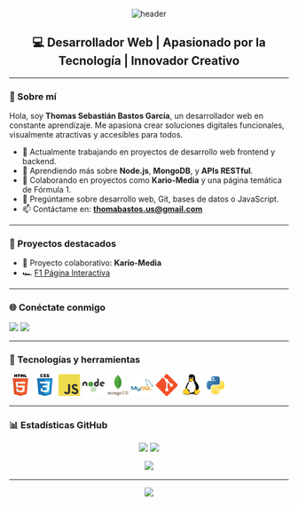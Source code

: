 
<p align="center">
  <img src="https://capsule-render.vercel.app/api?type=waving&color=0e75b6&height=200&section=header&text=Thomas%20Sebastián%20Bastos%20García&fontSize=35&fontColor=ffffff&animation=fadeIn" alt="header" />
</p>

<h2 align="center">💻 Desarrollador Web | Apasionado por la Tecnología | Innovador Creativo</h2>

---

### 👋 Sobre mí

Hola, soy **Thomas Sebastián Bastos García**, un desarrollador web en constante aprendizaje. Me apasiona crear soluciones digitales funcionales, visualmente atractivas y accesibles para todos.

- 🔭 Actualmente trabajando en proyectos de desarrollo web frontend y backend.
- 🌱 Aprendiendo más sobre **Node.js**, **MongoDB**, y **APIs RESTful**.
- 👯 Colaborando en proyectos como **Kario-Media** y una página temática de Fórmula 1.
- 💬 Pregúntame sobre desarrollo web, Git, bases de datos o JavaScript.
- 📫 Contáctame en: **thomabastos.us@gmail.com**

---

### 🚀 Proyectos destacados

- 👥 Proyecto colaborativo: **Kario-Media**
- 🏎 [F1 Página Interactiva](https://juansantoyoj.github.io/Proyecto-S1-JavaScript-BastosThomasSantoyoJuan/)

---

### 🌐 Conéctate conmigo
<p align="left">
  <a href="mailto:thomabastos.us@gmail.com"><img src="https://img.shields.io/badge/Gmail-D14836?style=for-the-badge&logo=gmail&logoColor=white" /></a>
  <a href="https://github.com/THOMASEBASTIAN"><img src="https://img.shields.io/badge/GitHub-100000?style=for-the-badge&logo=github&logoColor=white" /></a>
</p>

---

### 🧰 Tecnologías y herramientas

<p align="left">
  <img src="https://raw.githubusercontent.com/devicons/devicon/master/icons/html5/html5-original-wordmark.svg" width="40" height="40" />
  <img src="https://raw.githubusercontent.com/devicons/devicon/master/icons/css3/css3-original-wordmark.svg" width="40" height="40" />
  <img src="https://raw.githubusercontent.com/devicons/devicon/master/icons/javascript/javascript-original.svg" width="40" height="40" />
  <img src="https://raw.githubusercontent.com/devicons/devicon/master/icons/nodejs/nodejs-original-wordmark.svg" width="40" height="40" />
  <img src="https://raw.githubusercontent.com/devicons/devicon/master/icons/mongodb/mongodb-original-wordmark.svg" width="40" height="40" />
  <img src="https://raw.githubusercontent.com/devicons/devicon/master/icons/mysql/mysql-original-wordmark.svg" width="40" height="40" />
  <img src="https://raw.githubusercontent.com/devicons/devicon/master/icons/git/git-original.svg" width="40" height="40" />
  <img src="https://raw.githubusercontent.com/devicons/devicon/master/icons/linux/linux-original.svg" width="40" height="40" />
  <img src="https://raw.githubusercontent.com/devicons/devicon/master/icons/python/python-original.svg" width="40" height="40" />
</p>

---

### 📊 Estadísticas GitHub

<p align="center">
  <img src="https://github-readme-stats.vercel.app/api?username=THOMASEBASTIAN&show_icons=true&theme=tokyonight" />
  <img src="https://github-readme-stats.vercel.app/api/top-langs/?username=THOMASEBASTIAN&layout=compact&theme=tokyonight" />
</p>

<p align="center">
  <img src="https://github-profile-trophy.vercel.app/?username=THOMASEBASTIAN&theme=onedark" />
</p>

---

<p align="center">
  <img src="https://capsule-render.vercel.app/api?type=waving&color=0e75b6&height=100&section=footer" />
</p>


